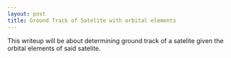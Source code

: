 ```yaml
---
layout: post
title: Ground Track of Satelite with orbital elements
---
```


This writeup will be about determining ground track of a satelite given the orbital elements of said satelite.
